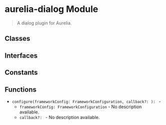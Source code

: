 # aurelia-dialog Module

> A dialog plugin for Aurelia.

## Classes


## Interfaces


## Constants


## Functions


* `configure(frameworkConfig: FrameworkConfiguration, callback?: ): ` - 
  * `frameworkConfig: FrameworkConfiguration` - No description available.
  * `callback?: ` - No description available.


